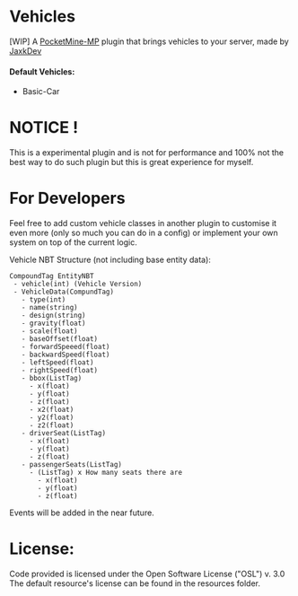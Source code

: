 # Vehicles
[WIP] A [PocketMine-MP](https://github.com/pmmp/PocketMine-MP) plugin that brings vehicles to your server, made by [JaxkDev](https://github.com/JaxkDev)

#### Default Vehicles:
- Basic-Car

# NOTICE !
This is a experimental plugin and is not for performance and 100% not the best way to do such plugin but this is great experience for myself.


# For Developers
Feel free to add custom vehicle classes in another plugin to customise it even more (only so much you can do in a config) or implement your own system on top of the current logic.

Vehicle NBT Structure (not including base entity data):

```
CompoundTag EntityNBT
 - vehicle(int) (Vehicle Version)
 - VehicleData(CompundTag)
   - type(int)
   - name(string)
   - design(string)
   - gravity(float)
   - scale(float)
   - baseOffset(float)
   - forwardSpeeed(float)
   - backwardSpeed(float)
   - leftSpeed(float)
   - rightSpeed(float)
   - bbox(ListTag)
     - x(float)
     - y(float)
     - z(float)
     - x2(float)
     - y2(float)
     - z2(float)
   - driverSeat(ListTag)
     - x(float)
     - y(float)
     - z(float)
   - passengerSeats(ListTag)
     - (ListTag) x How many seats there are
       - x(float)
       - y(float)
       - z(float)
```

Events will be added in the near future.

# License:
Code provided is licensed under the Open Software License ("OSL") v. 3.0
The default resource's license can be found in the resources folder.
